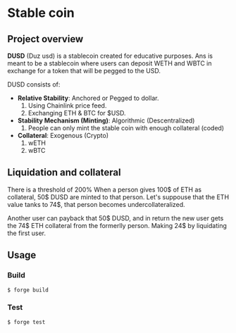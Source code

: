 # Stable coin

## Project overview

**DUSD** (Duz usd) is a stablecoin created for educative purposes.
Ans is meant to be a stablecoin where users can deposit WETH and WBTC in exchange for a token that will be pegged to the USD.

DUSD consists of:

- **Relative Stability**: Anchored or Pegged to dollar.
  1. Using Chainlink price feed.
  2. Exchanging ETH & BTC for $USD.
- **Stability Mechanism (Minting)**: Algorithmic (Descentralized)
  1. People can only mint the stable coin with enough collateral (coded)
- **Collateral**: Exogenous (Crypto)
  1. wETH
  2. wBTC

## Liquidation and collateral

There is a threshold of 200%
When a person gives 100$ of ETH as collateral, 50$ DUSD are minted to that person.
Let's suppouse that the ETH value tanks to 74$, that person becomes undercollateralized.

Another user can payback that 50$ DUSD, and in return the new user gets the 74$ ETH collateral from the formerlly person. Making 24$ by liquidating the first user.

## Usage

### Build

```shell
$ forge build
```

### Test

```shell
$ forge test
```
